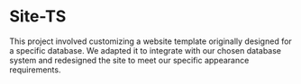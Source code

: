 # Site-TS
 This project involved customizing a website template originally designed for a specific database. We adapted it to integrate with our chosen database system and redesigned the site to meet our specific appearance requirements.
